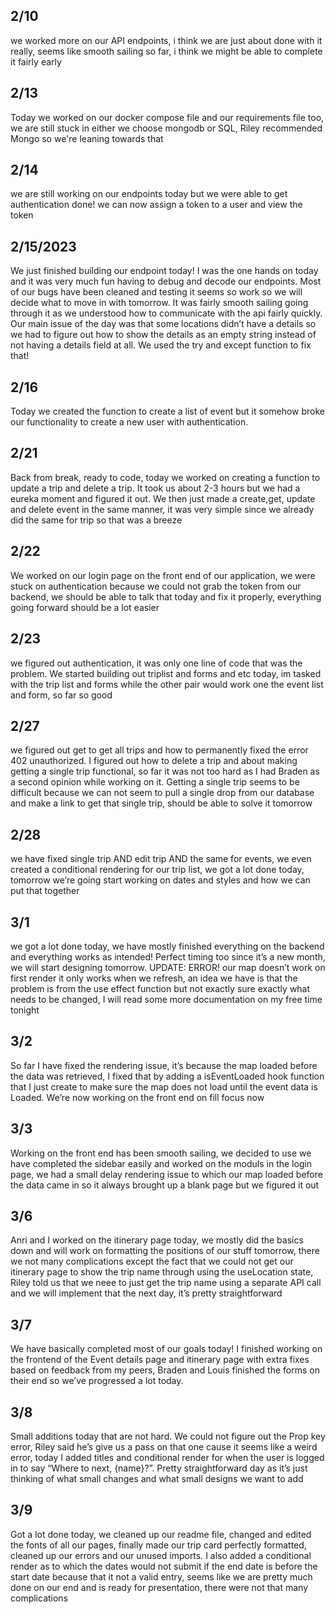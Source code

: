 ## 2/10

we worked more on our API endpoints, i think we are just about done with it really, seems like smooth sailing so far, i think we might be able to complete it fairly early

## 2/13

Today we worked on our docker compose file and our requirements file too, we are still stuck in either we choose mongodb or SQL, Riley recommended Mongo so we're leaning towards that

## 2/14

we are still working on our endpoints today but we were able to get authentication done! we can now assign a token to a user and view the token

## 2/15/2023

We just finished building our endpoint today! I was the one hands on today and it was very much fun having to debug and decode our endpoints. Most of our bugs have been cleaned and testing it seems so work so we will decide what to move in with tomorrow. It was fairly smooth sailing going through it as we understood how to communicate with the api fairly quickly.
Our main issue of the day was that some locations didn’t have a details so we had to figure out how to show the details as an empty string instead of not having a details field at all. We used the try and except function to fix that!

## 2/16

Today we created the function to create a list of event but it somehow broke our functionality to create a new user with authentication.

## 2/21

Back from break, ready to code, today we worked on creating a function to update a trip and delete a trip. It took us about 2-3 hours but we had a eureka moment and figured it out. We then just made a create,get, update and delete event in the same manner, it was very simple since we already did the same for trip so that was a breeze

## 2/22

We worked on our login page on the front end of our application, we were stuck on authentication because we could not grab the token from our backend, we should be able to talk that today and fix it properly, everything going forward should be a lot easier

## 2/23

we figured out authentication, it was only one line of code that was the problem. We started building out triplist and forms and etc today, im tasked with the trip list and forms while the other pair would work one the event list and form, so far so good

## 2/27

we figured out get to get all trips and how to permanently fixed the error 402 unauthorized. I figured out how to delete a trip and about making getting a single trip functional, so far it was not too hard as I had Braden as a second opinion while working on it. Getting a single trip seems to be difficult because we can not seem to pull a single drop from our database and make a link to get that single trip, should be able to solve it tomorrow

## 2/28

we have fixed single trip AND edit trip AND the same for events, we even created a conditional rendering for our trip list, we got a lot done today, tomorrow we’re going start working on dates and styles and how we can put that together

## 3/1

we got a lot done today, we have mostly finished everything on the backend and everything works as intended! Perfect timing too since it’s a new month, we will start designing tomorrow. UPDATE: ERROR! our map doesn’t work on first render it only works when we refresh, an idea we have is that the problem is from the use effect function but not exactly sure exactly what needs to be changed, I will read some more documentation on my free time tonight

## 3/2

So far I have fixed the rendering issue, it’s because the map loaded before the data was retrieved, I fixed that by adding a isEventLoaded hook function that I just create to make sure the map does not load until the event data is Loaded. We’re now working on the front end on fill focus now

## 3/3

Working on the front end has been smooth sailing, we decided to use we have completed the sidebar easily and worked on the moduls in the login page, we had a small delay rendering issue to which our map loaded before the data came in so it always brought up a blank page but we figured it out

## 3/6

Anri and I worked on the itinerary page today, we mostly did the basics down and will work on formatting the positions of our stuff tomorrow, there we not many complications except the fact that we could not get our itinerary page to show the trip name through using the useLocation state, Riley told us that we neee to just get the trip name using a separate API call and we will implement that the next day, it’s pretty straightforward

## 3/7

We have basically completed most of our goals today! I finished working on the frontend of the Event details page and itinerary page with extra fixes based on feedback from my peers, Braden and Louis finished the forms on their end so we’ve progressed a lot today.

## 3/8

Small additions today that are not hard. We could not figure out the Prop key error, Riley said he’s give us a pass on that one cause it seems like a weird error, today I added titles and conditional render for when the user is logged in to say “Where to next, {name}?”. Pretty straightforward day as it’s just thinking of what small changes and what small designs we want to add

## 3/9

Got a lot done today, we cleaned up our readme file, changed and edited the fonts of all our pages, finally made our trip card perfectly formatted, cleaned up our errors and our unused imports. I also added a conditional render as to which the dates would not submit if the end date is before the start date because that it not a valid entry, seems like we are pretty much done on our end and is ready for presentation, there were not that many complications

